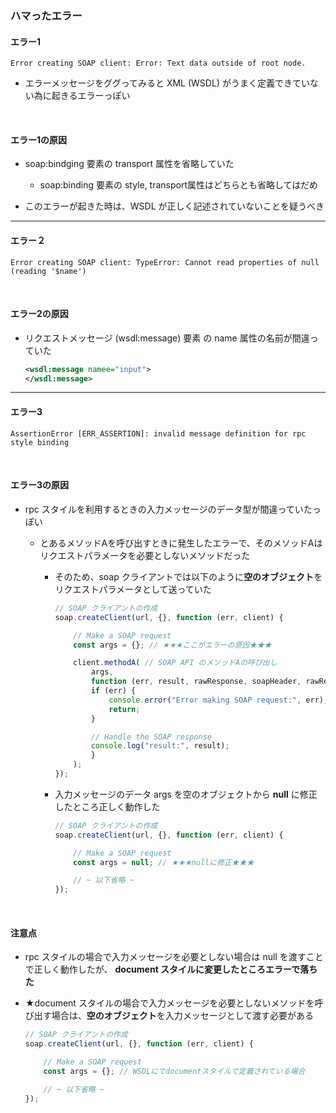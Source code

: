 ### ハマったエラー

#### エラー1

```
Error creating SOAP client: Error: Text data outside of root node.
```

- エラーメッセージをググってみると XML (WSDL) がうまく定義できていない為に起きるエラーっぽい

<br>

#### エラー1の原因

- soap:bindging 要素の transport 属性を省略していた

    - soap:binding 要素の style, transport属性はどちらとも省略してはだめ

- このエラーが起きた時は、WSDL が正しく記述されていないことを疑うべき

---

#### エラー２

```
Error creating SOAP client: TypeError: Cannot read properties of null (reading '$name')
```

<br>

#### エラー2の原因

- リクエストメッセージ (wsdl:message) 要素 の name 属性の名前が間違っていた

    ```xml
    <wsdl:message namee="input">
    </wsdl:message>
    ```

---

#### エラー3

```
AssertionError [ERR_ASSERTION]: invalid message definition for rpc style binding
```

<br>

#### エラー3の原因

- rpc スタイルを利用するときの入力メッセージのデータ型が間違っていたっぽい

    - とあるメソッドAを呼び出すときに発生したエラーで、そのメソッドAはリクエストパラメータを必要としないメソッドだった

        - そのため、soap クライアントでは以下のように**空のオブジェクト**をリクエストパラメータとして送っていた

            ```js
            // SOAP クライアントの作成
            soap.createClient(url, {}, function (err, client) {

                // Make a SOAP request
                const args = {}; // ★★★ここがエラーの原因★★★

                client.methodA( // SOAP API のメソッドAの呼び出し
                    args,
                    function (err, result, rawResponse, soapHeader, rawRequest) {
                    if (err) {
                        console.error("Error making SOAP request:", err);
                        return;
                    }

                    // Handle the SOAP response
                    console.log("result:", result);
                    }
                );
            });
            ```

        - 入力メッセージのデータ args を空のオブジェクトから **null** に修正したところ正しく動作した

            ```js
            // SOAP クライアントの作成
            soap.createClient(url, {}, function (err, client) {

                // Make a SOAP request
                const args = null; // ★★★nullに修正★★★

                // ~ 以下省略 ~
            });
            ```

<br>

#### 注意点

- rpc スタイルの場合で入力メッセージを必要としない場合は null を渡すことで正しく動作したが、 **document スタイルに変更したところエラーで落ちた**

- ★document スタイルの場合で入力メッセージを必要としないメソッドを呼び出す場合は、**空のオブジェクト**を入力メッセージとして渡す必要がある

    ```js
    // SOAP クライアントの作成
    soap.createClient(url, {}, function (err, client) {

        // Make a SOAP request
        const args = {}; // WSDLにてdocumentスタイルで定義されている場合

        // ~ 以下省略 ~
    });
    ```